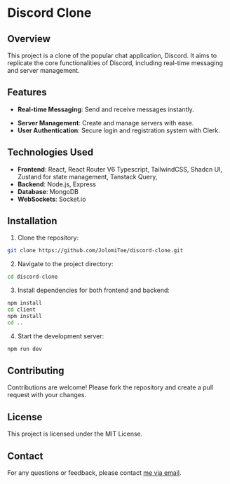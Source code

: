 # Discord Clone

## Overview

This project is a clone of the popular chat application, Discord. It aims to replicate the core functionalities of Discord, including real-time messaging and server management.

## Features

- **Real-time Messaging**: Send and receive messages instantly.
<!-- - **Voice Channels**: Join and communicate in voice channels. -->
- **Server Management**: Create and manage servers with ease.
- **User Authentication**: Secure login and registration system with Clerk.

## Technologies Used

- **Frontend**: React, React Router V6 Typescript, TailwindCSS, Shadcn UI, Zustand for state management, Tanstack Query,
- **Backend**: Node.js, Express
- **Database**: MongoDB
- **WebSockets**: Socket.io

## Installation

1. Clone the repository:

 ```bash
 git clone https://github.com/JolomiTee/discord-clone.git
 ```

2. Navigate to the project directory:

 ```bash
 cd discord-clone
 ```

3. Install dependencies for both frontend and backend:

 ```bash
 npm install
 cd client
 npm install
 cd ..
 ```

4. Start the development server:

 ```bash
 npm run dev
 ```

## Contributing

Contributions are welcome! Please fork the repository and create a pull request with your changes.

## License

This project is licensed under the MIT License.

## Contact

For any questions or feedback, please contact [me via email](taiwojolomi15@gmail.com).
